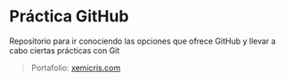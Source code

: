# Práctica GitHub
  Repositorio para ir conociendo las opciones que ofrece GitHub y llevar a cabo ciertas prácticas con Git
  
  >Portafolio: [xemicris.com](https://xemicris.com)
